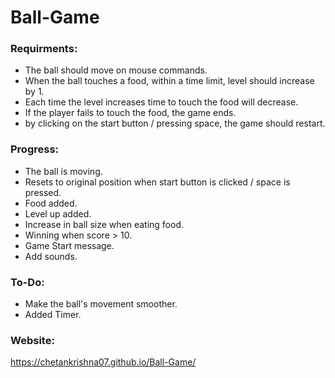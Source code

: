# Ball-Game
### Requirments:
- The ball should move on mouse commands.
- When the ball touches a food, within a time limit, level should increase by 1.
- Each time the level increases time to touch the food will decrease.
- If the player fails to touch the food, the game ends.
- by clicking on the start button / pressing space, the game should restart.

### Progress:
- The ball is moving.
- Resets to original position when start button is clicked / space is pressed.
- Food added.
- Level up added.
- Increase in ball size when eating food.
- Winning when score > 10.
- Game Start message.
- Add sounds.

### To-Do:
- Make the ball's movement smoother.
- Added Timer.

### Website:
https://chetankrishna07.github.io/Ball-Game/

